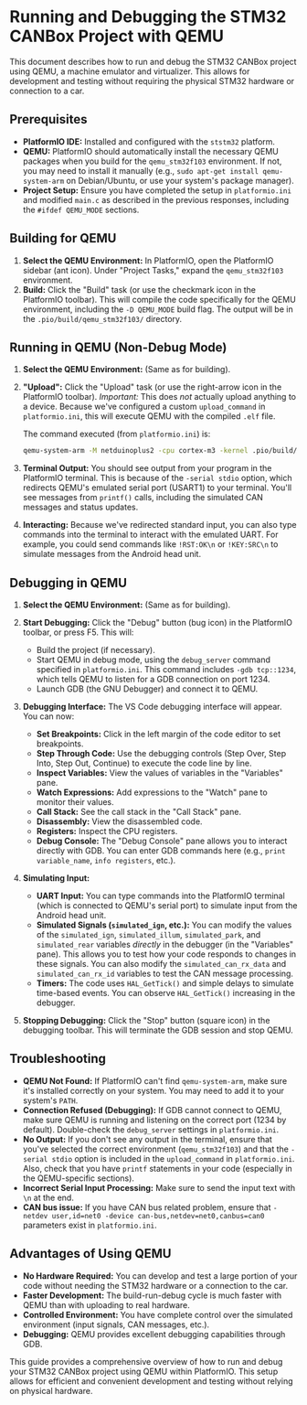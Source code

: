 # Running and Debugging the STM32 CANBox Project with QEMU

This document describes how to run and debug the STM32 CANBox project using QEMU, a machine emulator and virtualizer. This allows for development and testing without requiring the physical STM32 hardware or connection to a car.

## Prerequisites

*   **PlatformIO IDE:** Installed and configured with the `ststm32` platform.
*   **QEMU:**  PlatformIO should automatically install the necessary QEMU packages when you build for the `qemu_stm32f103` environment. If not, you may need to install it manually (e.g., `sudo apt-get install qemu-system-arm` on Debian/Ubuntu, or use your system's package manager).
*  **Project Setup:** Ensure you have completed the setup in `platformio.ini` and modified `main.c` as described in the previous responses, including the `#ifdef QEMU_MODE` sections.

## Building for QEMU

1.  **Select the QEMU Environment:** In PlatformIO, open the PlatformIO sidebar (ant icon).  Under "Project Tasks," expand the `qemu_stm32f103` environment.
2.  **Build:** Click the "Build" task (or use the checkmark icon in the PlatformIO toolbar). This will compile the code specifically for the QEMU environment, including the `-D QEMU_MODE` build flag.  The output will be in the `.pio/build/qemu_stm32f103/` directory.

## Running in QEMU (Non-Debug Mode)

1.  **Select the QEMU Environment:** (Same as for building).
2.  **"Upload":** Click the "Upload" task (or use the right-arrow icon in the PlatformIO toolbar).  *Important:* This does *not* actually upload anything to a device.  Because we've configured a custom `upload_command` in `platformio.ini`, this will execute QEMU with the compiled `.elf` file.

    The command executed (from `platformio.ini`) is:

    ```bash
    qemu-system-arm -M netduinoplus2 -cpu cortex-m3 -kernel .pio/build/qemu_stm32f103/firmware.elf -nographic -serial stdio -netdev user,id=net0 -device can-bus,netdev=net0,canbus=can0

    ```

3.  **Terminal Output:** You should see output from your program in the PlatformIO terminal.  This is because of the `-serial stdio` option, which redirects QEMU's emulated serial port (USART1) to your terminal.  You'll see messages from `printf()` calls, including the simulated CAN messages and status updates.

4. **Interacting:** Because we've redirected standard input, you can also type commands into the terminal to interact with the emulated UART.  For example, you could send commands like `!RST:OK\n` or `!KEY:SRC\n` to simulate messages from the Android head unit.

## Debugging in QEMU

1.  **Select the QEMU Environment:** (Same as for building).
2.  **Start Debugging:** Click the "Debug" button (bug icon) in the PlatformIO toolbar, or press F5. This will:
    *   Build the project (if necessary).
    *   Start QEMU in debug mode, using the `debug_server` command specified in `platformio.ini`. This command includes `-gdb tcp::1234`, which tells QEMU to listen for a GDB connection on port 1234.
    *   Launch GDB (the GNU Debugger) and connect it to QEMU.

3.  **Debugging Interface:** The VS Code debugging interface will appear. You can now:

    *   **Set Breakpoints:** Click in the left margin of the code editor to set breakpoints.
    *   **Step Through Code:** Use the debugging controls (Step Over, Step Into, Step Out, Continue) to execute the code line by line.
    *   **Inspect Variables:** View the values of variables in the "Variables" pane.
    *   **Watch Expressions:** Add expressions to the "Watch" pane to monitor their values.
    *   **Call Stack:** See the call stack in the "Call Stack" pane.
    *   **Disassembly:** View the disassembled code.
    *   **Registers:** Inspect the CPU registers.
    * **Debug Console:** The "Debug Console" pane allows you to interact directly with GDB.  You can enter GDB commands here (e.g., `print variable_name`, `info registers`, etc.).

4.  **Simulating Input:**

    *   **UART Input:** You can type commands into the PlatformIO terminal (which is connected to QEMU's serial port) to simulate input from the Android head unit.
    *   **Simulated Signals (`simulated_ign`, etc.):** You can modify the values of the `simulated_ign`, `simulated_illum`, `simulated_park`, and `simulated_rear` variables *directly* in the debugger (in the "Variables" pane). This allows you to test how your code responds to changes in these signals. You can also modify the `simulated_can_rx_data` and `simulated_can_rx_id` variables to test the CAN message processing.
    *   **Timers:** The code uses `HAL_GetTick()` and simple delays to simulate time-based events. You can observe `HAL_GetTick()` increasing in the debugger.

5. **Stopping Debugging:** Click the "Stop" button (square icon) in the debugging toolbar. This will terminate the GDB session and stop QEMU.

## Troubleshooting

*   **QEMU Not Found:** If PlatformIO can't find `qemu-system-arm`, make sure it's installed correctly on your system.  You may need to add it to your system's `PATH`.
*   **Connection Refused (Debugging):** If GDB cannot connect to QEMU, make sure QEMU is running and listening on the correct port (1234 by default). Double-check the `debug_server` settings in `platformio.ini`.
*   **No Output:**  If you don't see any output in the terminal, ensure that you've selected the correct environment (`qemu_stm32f103`) and that the `-serial stdio` option is included in the `upload_command` in `platformio.ini`. Also, check that you have `printf` statements in your code (especially in the QEMU-specific sections).
* **Incorrect Serial Input Processing:** Make sure to send the input text with `\n` at the end.
* **CAN bus issue:** If you have CAN bus related problem, ensure that `-netdev user,id=net0 -device can-bus,netdev=net0,canbus=can0` parameters exist in `platformio.ini`.

## Advantages of Using QEMU

*   **No Hardware Required:**  You can develop and test a large portion of your code without needing the STM32 hardware or a connection to the car.
*   **Faster Development:**  The build-run-debug cycle is much faster with QEMU than with uploading to real hardware.
*   **Controlled Environment:**  You have complete control over the simulated environment (input signals, CAN messages, etc.).
*   **Debugging:**  QEMU provides excellent debugging capabilities through GDB.

This guide provides a comprehensive overview of how to run and debug your STM32 CANBox project using QEMU within PlatformIO. This setup allows for efficient and convenient development and testing without relying on physical hardware.